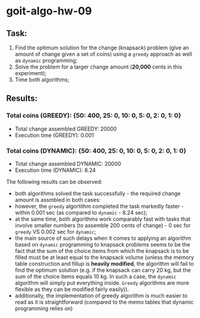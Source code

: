 # goit-algo-hw-09

## Task:

1. Find the optimum solution for the change (knapsack) problem (give an amount of change given a set of coins) using a `greedy` approach as well as `dynamic` programming;
2. Solve the problem for a larger change amount (**20,000** cents in this experiment);
3. Time both algorithms;

## Results:

### Total coins (GREEDY): {50: 400, 25: 0, 10: 0, 5: 0, 2: 0, 1: 0}

- Total change assembled GREEDY: 20000
- Execution time (GREEDY): 0.001

### Total coins (DYNAMIC): {50: 400, 25: 0, 10: 0, 5: 0, 2: 0, 1: 0}

- Total change assembled DYNAMIC: 20000
- Execution time (DYNAMIC): 8.24

The following results can be observed:

- both algorithms solved the task successfully - the required change amount is assmbled in both cases:
- however, the `greedy` algortithm completed the task markedly faster - within 0.001 sec (as compared to `dynamic` - 8.24 sec);
- at the same time, both algorithms work comparably fast with tasks that involve smaller numbers (to assemble 200 cents of change) - 0 sec for `greedy` VS 0.002 sec for `dynamic`;
- the main source of such delays when it comes to applying an algorithm based on `dynamic` programming to knapsack problems seems to be the fact that the sum of the choice items from which the knapsack is to be filled must be at least equal to the knapsack volume (unless the memory table construction and fillup is **heavily modified**, the algorithm will fail to find the optimum solution (e.g. if the knapsack can carry 20 kg, but the sum of the choice items equals 10 kg. In such a case, the `dynamic` algorithm will simply put everything inside. `Greedy` algorithms are more flexible as they can be modified fairly easily)).
- additionally, the implementation of greedy algorithm is much easier to read as it is straightforward (compared to the memo tables that dynamic programming relies on)
